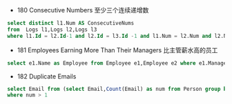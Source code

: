 - 180 Consecutive Numbers 至少三个连续递增数
```sql
select distinct l1.Num AS ConsecutiveNums
from  Logs l1,Logs l2,Logs l3
where l1.Id = l2.Id-1 and l2.Id = l3.Id -1 and l1.Num = l2.Num and l2.Num = l3.Num;
```

- 181 Employees Earning More Than Their Managers 比主管薪水高的员工
```sql
select e1.Name as Employee from Employee e1,Employee e2 where e1.ManagerId = e2.Id  and e1.Salary > e2.Salary;
```

- 182 Duplicate Emails
```sql
select Email from (select Email,Count(Email) as num from Person group by Email) as statistic 
where num > 1
```
